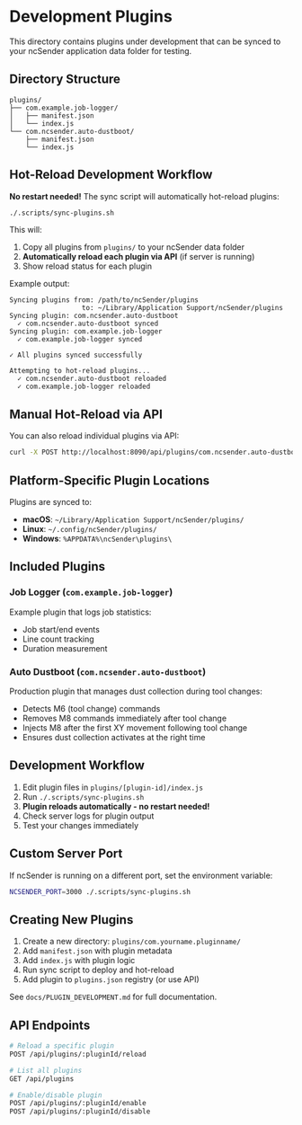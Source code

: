 # Development Plugins

This directory contains plugins under development that can be synced to your ncSender application data folder for testing.

## Directory Structure

```
plugins/
├── com.example.job-logger/
│   ├── manifest.json
│   └── index.js
└── com.ncsender.auto-dustboot/
    ├── manifest.json
    └── index.js
```

## Hot-Reload Development Workflow

**No restart needed!** The sync script will automatically hot-reload plugins:

```bash
./.scripts/sync-plugins.sh
```

This will:
1. Copy all plugins from `plugins/` to your ncSender data folder
2. **Automatically reload each plugin via API** (if server is running)
3. Show reload status for each plugin

Example output:
```
Syncing plugins from: /path/to/ncSender/plugins
                  to: ~/Library/Application Support/ncSender/plugins
Syncing plugin: com.ncsender.auto-dustboot
  ✓ com.ncsender.auto-dustboot synced
Syncing plugin: com.example.job-logger
  ✓ com.example.job-logger synced

✓ All plugins synced successfully

Attempting to hot-reload plugins...
  ✓ com.ncsender.auto-dustboot reloaded
  ✓ com.example.job-logger reloaded
```

## Manual Hot-Reload via API

You can also reload individual plugins via API:

```bash
curl -X POST http://localhost:8090/api/plugins/com.ncsender.auto-dustboot/reload
```

## Platform-Specific Plugin Locations

Plugins are synced to:
- **macOS**: `~/Library/Application Support/ncSender/plugins/`
- **Linux**: `~/.config/ncSender/plugins/`
- **Windows**: `%APPDATA%\ncSender\plugins\`

## Included Plugins

### Job Logger (`com.example.job-logger`)
Example plugin that logs job statistics:
- Job start/end events
- Line count tracking
- Duration measurement

### Auto Dustboot (`com.ncsender.auto-dustboot`)
Production plugin that manages dust collection during tool changes:
- Detects M6 (tool change) commands
- Removes M8 commands immediately after tool change
- Injects M8 after the first XY movement following tool change
- Ensures dust collection activates at the right time

## Development Workflow

1. Edit plugin files in `plugins/[plugin-id]/index.js`
2. Run `./.scripts/sync-plugins.sh`
3. **Plugin reloads automatically - no restart needed!**
4. Check server logs for plugin output
5. Test your changes immediately

## Custom Server Port

If ncSender is running on a different port, set the environment variable:

```bash
NCSENDER_PORT=3000 ./.scripts/sync-plugins.sh
```

## Creating New Plugins

1. Create a new directory: `plugins/com.yourname.pluginname/`
2. Add `manifest.json` with plugin metadata
3. Add `index.js` with plugin logic
4. Run sync script to deploy and hot-reload
5. Add plugin to `plugins.json` registry (or use API)

See `docs/PLUGIN_DEVELOPMENT.md` for full documentation.

## API Endpoints

```bash
# Reload a specific plugin
POST /api/plugins/:pluginId/reload

# List all plugins
GET /api/plugins

# Enable/disable plugin
POST /api/plugins/:pluginId/enable
POST /api/plugins/:pluginId/disable
```
